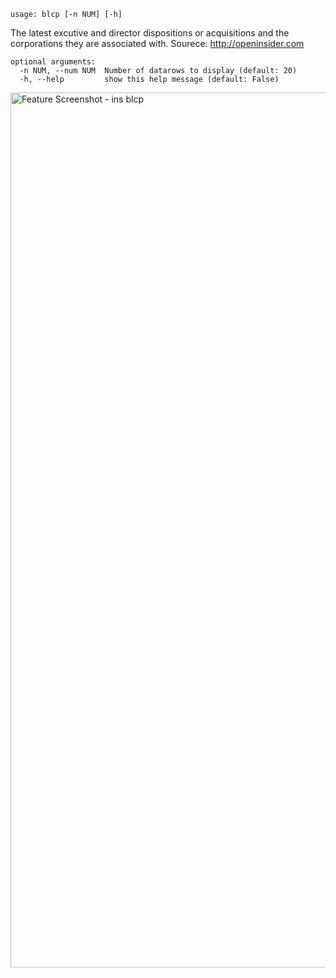 ```
usage: blcp [-n NUM] [-h]
```

The latest excutive and director dispositions or acquisitions and the corporations they are associated with. Sourece: http://openinsider.com

```
optional arguments:
  -n NUM, --num NUM  Number of datarows to display (default: 20)
  -h, --help         show this help message (default: False)
```


<img width="1400" alt="Feature Screenshot - ins blcp" src="https://user-images.githubusercontent.com/85772166/140666908-f06df9cb-3fff-4c90-b49a-66d1ded6052f.png">

